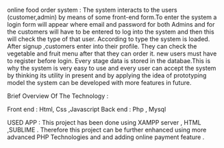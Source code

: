 online food order system :
The system interacts to the users (customer,admin) by means of some front-end form.To enter the system a login form will appear where email and password for both Admins and for the customers will have to be entered to log into the system and then this will check the type of that user. According to type the system is loaded.
After signup ,customers enter into their profile. They can check the vegetable and fruit menu after that they can order it.
new users must have to register before login.
Every stage data is stored in the databae.This is why the system is very easy to use and every user can accept the system by thinking its utility in present and by applying the idea of prototyping model the system can be developed with more features in future.

Brief Overview Of The Technology :

Front end : Html, Css ,Javascript
Back end  : Php , Mysql

USED APP : 
          This project has been done using XAMPP server , HTML ,SUBLIME . Therefore this project can be further enhanced using more advanced PHP Technologies and 
          and adding online payment feature .

